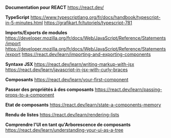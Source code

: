 **Documentation pour REACT**
https://react.dev/

**TypeScript**
https://www.typescriptlang.org/fr/docs/handbook/typescript-in-5-minutes.html
https://grafikart.fr/tutoriels/typescript-781

**Imports/Exports de modules**
https://developer.mozilla.org/fr/docs/Web/JavaScript/Reference/Statements/import
https://developer.mozilla.org/fr/docs/Web/JavaScript/Reference/Statements/export
https://react.dev/learn/importing-and-exporting-components

**Syntaxe JSX**
https://react.dev/learn/writing-markup-with-jsx
https://react.dev/learn/javascript-in-jsx-with-curly-braces

**Composants**
https://react.dev/learn/your-first-component

**Passer des propriétés à des composants**
https://react.dev/learn/passing-props-to-a-component

**Etat de composants**
https://react.dev/learn/state-a-components-memory

**Rendu de listes**
https://react.dev/learn/rendering-lists

**Comprendre l'UI en tant qu'Arborescence de composants**
https://react.dev/learn/understanding-your-ui-as-a-tree
